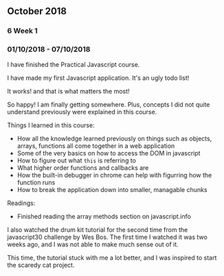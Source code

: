 ## October 2018

### 6 Week 1

### 01/10/2018 - 07/10/2018

I have finished the Practical Javascript course.

I have made my first Javascript application. It's an ugly todo list!

It works! and that is what matters the most!

So happy! I am finally getting somewhere. Plus, concepts I did not quite understand previously were explained in this course.

Things I learned in this course:

- How all the knowledge learned previously on things such as objects, arrays, functions all come together in a web application
- Some of the very basics on how to access the DOM in javascript
- How to figure out what <code>this</code> is referring to
- What higher order functions and callbacks are
- How the built-in debugger in chrome can help with figurring how the function runs
- How to break the application down into smaller, managable chunks

Readings:

- Finished reading the array methods section on javascript.info

I also watched the drum kit tutorial for the second time from the javascript30 challenge by Wes Bos.
The first time I watched it was two weeks ago, and I was not able to make much sense out of it.</p>
This time, the tutorial stuck with me a lot better, and I was inspired to start the scaredy cat project.
